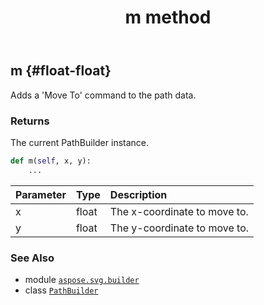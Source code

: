 ﻿---
title: m method
second_title: Aspose.SVG for Python via .NET API References
description: 
type: docs
weight: 120
url: /python-net/aspose.svg.builder/pathbuilder/m/
is_root: false
---

## m {#float-float}

Adds a 'Move To' command to the path data.


### Returns 


The current PathBuilder instance.


```python
def m(self, x, y):
    ...
```


| Parameter | Type | Description |
| :- | :- | :- |
| x | float | The x-coordinate to move to. |
| y | float | The y-coordinate to move to. |



### See Also
* module [`aspose.svg.builder`](../../)
* class [`PathBuilder`](/svg/python-net/aspose.svg.builder/pathbuilder)
